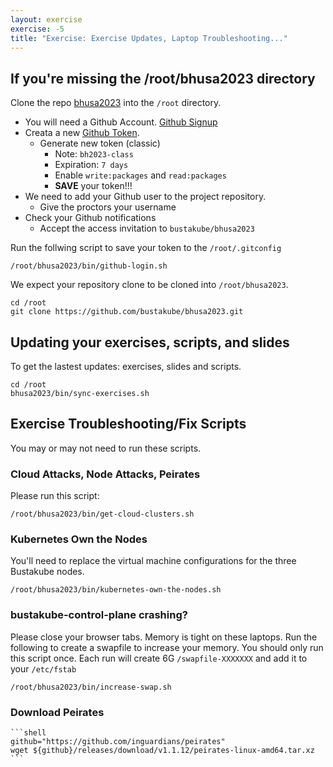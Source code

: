 ```yaml
---
layout: exercise
exercise: -5
title: "Exercise: Exercise Updates, Laptop Troubleshooting..."
---
```


## If you're missing the /root/bhusa2023 directory

Clone the repo [bhusa2023](https://github.com/bustakube/bhusa2023) into the `/root` directory. 

- You will need a Github Account. [Github Signup](https://github.com/signup?ref_cta=Sign+up&ref_loc=header+logged+out&ref_page=%2F&source=header-home)
- Creata a new [Github Token](https://github.com/settings/tokens). 
  - Generate new token (classic)
    - Note: `bh2023-class`
    - Expiration: `7 days`
    - Enable `write:packages` and `read:packages`
    - **SAVE** your token!!!
- We need to add your Github user to the project repository.
  - Give the proctors your username
- Check your Github notifications
  - Accept the access invitation to `bustakube/bhusa2023`


Run the follwing script to save your token to the `/root/.gitconfig`

```shell
/root/bhusa2023/bin/github-login.sh
```


We expect your repository clone to be cloned into `/root/bhusa2023`. 

```
cd /root
git clone https://github.com/bustakube/bhusa2023.git
```

## Updating your exercises, scripts, and slides

To get the lastest updates: exercises, slides and scripts.

```shell
cd /root
bhusa2023/bin/sync-exercises.sh
```

## Exercise Troubleshooting/Fix Scripts

You may or may not need to run these scripts. 

### Cloud Attacks, Node Attacks, Peirates

Please run this script:

```shell
/root/bhusa2023/bin/get-cloud-clusters.sh
```

### Kubernetes Own the Nodes

You'll need to replace the virtual machine configurations for the three Bustakube nodes.

```shell
/root/bhusa2023/bin/kubernetes-own-the-nodes.sh
```

### bustakube-control-plane crashing?

Please close your browser tabs. Memory is tight on these laptops. Run the following to create a swapfile to increase your memory. You should only run this script once. Each run will create  6G `/swapfile-XXXXXXX` and add it to your `/etc/fstab`

```shell
/root/bhusa2023/bin/increase-swap.sh
```

### Download Peirates

    ```shell
    github="https://github.com/inguardians/peirates"
    wget ${github}/releases/download/v1.1.12/peirates-linux-amd64.tar.xz
    ```
